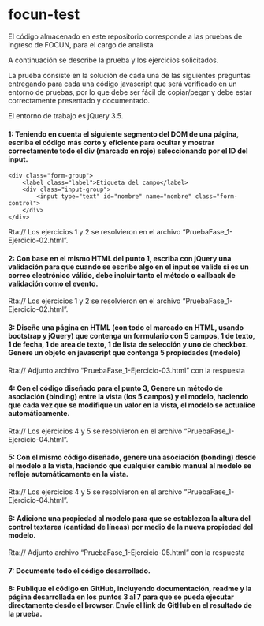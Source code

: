 # focun-test
El código almacenado en este repositorio corresponde a las pruebas de ingreso de FOCUN, para el cargo de analista

A continuación se describe la prueba y los ejercicios solicitados.

La prueba consiste en la solución de cada una de las siguientes preguntas entregando para cada una código javascript que será verificado en un entorno de pruebas, por lo que debe ser fácil de copiar/pegar y debe estar correctamente presentado y documentado.

El entorno de trabajo es jQuery 3.5.

#### 1: Teniendo en cuenta el siguiente segmento del DOM de una página, escriba el código más corto y eficiente para ocultar y mostrar correctamente todo el div (marcado en rojo) seleccionando por el ID del input.

```
<div class="form-group">
    <label class="label">Etiqueta del campo</label>
    <div class="input-group">
        <input type="text" id="nombre" name="nombre" class="form-control">
    </div>
</div>
```
Rta:// Los ejercicios 1 y 2 se resolvieron en el archivo “PruebaFase_1-Ejercicio-02.html”.

#### 2: Con base en el mismo HTML del punto 1, escriba con jQuery una validación para que cuando se escribe algo en el input se valide si es un correo electrónico válido, debe incluir tanto el método o callback de validación como el evento.

Rta:// Los ejercicios 1 y 2 se resolvieron en el archivo “PruebaFase_1-Ejercicio-02.html”.

#### 3: Diseñe una página en HTML (con todo el marcado en HTML, usando bootstrap y jQuery) que contenga un formulario con 5 campos, 1 de texto, 1 de fecha, 1 de area de texto, 1 de lista de selección y uno de checkbox. Genere un objeto en javascript que contenga 5 propiedades (modelo)

Rta:// Adjunto archivo “PruebaFase_1-Ejercicio-03.html” con la respuesta

#### 4: Con el código diseñado para el punto 3, Genere un método de asociación (binding) entre la vista (los 5 campos) y el modelo, haciendo que cada vez que se modifique un valor en la vista, el modelo se actualice automáticamente.

Rta:// Los ejercicios 4 y 5 se resolvieron en el archivo “PruebaFase_1-Ejercicio-04.html”.

#### 5: Con el mismo código diseñado, genere una asociación (bonding) desde el modelo a la vista, haciendo que cualquier cambio manual al modelo se refleje automáticamente en la vista.

Rta:// Los ejercicios 4 y 5 se resolvieron en el archivo “PruebaFase_1-Ejercicio-04.html”.

#### 6: Adicione una propiedad al modelo para que se establezca la altura del control textarea (cantidad de líneas) por medio de la nueva propiedad del modelo.
Rta:// Adjunto archivo “PruebaFase_1-Ejercicio-05.html” con la respuesta

#### 7: Documente todo el código desarrollado.

#### 8: Publique el código en GitHub, incluyendo documentación, readme y la página desarrollada en los puntos 3 al 7 para que se pueda ejecutar directamente desde el browser. Envíe el link de GitHub en el resultado de la prueba.
